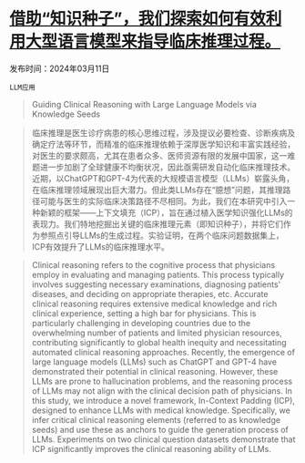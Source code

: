 # [借助“知识种子”，我们探索如何有效利用大型语言模型来指导临床推理过程。](https://arxiv.org/abs/2403.06609)

发布时间：2024年03月11日

`LLM应用`

> Guiding Clinical Reasoning with Large Language Models via Knowledge Seeds

> 临床推理是医生诊疗病患的核心思维过程，涉及提议必要检查、诊断疾病及确定疗法等环节，而精准的临床推理依赖于深厚医学知识和丰富实践经验，对医生的要求颇高，尤其在患者众多、医师资源有限的发展中国家，这一难题进一步加剧了全球健康不均衡状况，因此亟需研发自动化临床推理技术。近期，以ChatGPT和GPT-4为代表的大规模语言模型（LLMs）崭露头角，在临床推理领域展现出巨大潜力。但此类LLMs存在“臆想”问题，其推理路径可能与医生的实际临床决策路径不尽相同。为此，我们在本研究中引入一种新颖的框架——上下文填充（ICP），旨在通过植入医学知识强化LLMs的表现力。我们特地挖掘出关键的临床推理元素（即知识种子），并将它们作为参照点引导LLMs的生成过程。实验证明，在两个临床问题数据集上，ICP有效提升了LLMs的临床推理水平。

> Clinical reasoning refers to the cognitive process that physicians employ in evaluating and managing patients. This process typically involves suggesting necessary examinations, diagnosing patients' diseases, and deciding on appropriate therapies, etc. Accurate clinical reasoning requires extensive medical knowledge and rich clinical experience, setting a high bar for physicians. This is particularly challenging in developing countries due to the overwhelming number of patients and limited physician resources, contributing significantly to global health inequity and necessitating automated clinical reasoning approaches. Recently, the emergence of large language models (LLMs) such as ChatGPT and GPT-4 have demonstrated their potential in clinical reasoning. However, these LLMs are prone to hallucination problems, and the reasoning process of LLMs may not align with the clinical decision path of physicians. In this study, we introduce a novel framework, In-Context Padding (ICP), designed to enhance LLMs with medical knowledge. Specifically, we infer critical clinical reasoning elements (referred to as knowledge seeds) and use these as anchors to guide the generation process of LLMs. Experiments on two clinical question datasets demonstrate that ICP significantly improves the clinical reasoning ability of LLMs.